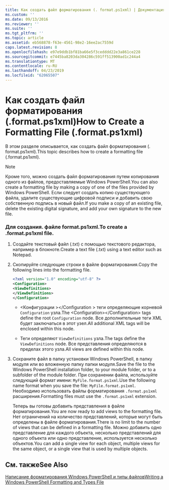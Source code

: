 ```yaml
---
title: Как создать файл форматирования (. format.ps1xml) | Документация Майкрософт
ms.custom: ''
ms.date: 09/13/2016
ms.reviewer: ''
ms.suite: ''
ms.tgt_pltfrm: ''
ms.topic: article
ms.assetid: eb568878-f63e-4561-98e2-16ee2ac7559d
caps.latest.revision: 8
ms.openlocfilehash: e97e9ddb1bf81ba66e5f3cedddd22e3a861ce228
ms.sourcegitcommit: e7445ba8203da304286c591ff513900ad1c244a4
ms.translationtype: MT
ms.contentlocale: ru-RU
ms.lasthandoff: 04/23/2019
ms.locfileid: "62065507"
---
```

# <a name="how-to-create-a-formatting-file-formatps1xml"></a><span data-ttu-id="b7e28-102">Как создать файл форматирования (.format.ps1xml)</span><span class="sxs-lookup"><span data-stu-id="b7e28-102">How to Create a Formatting File (.format.ps1xml)</span></span>

<span data-ttu-id="b7e28-103">В этом разделе описывается, как создать файл форматирования (. format.ps1xml).</span><span class="sxs-lookup"><span data-stu-id="b7e28-103">This topic describes how to create a formatting file (.format.ps1xml).</span></span>

> [!NOTE]
> <span data-ttu-id="b7e28-104">Кроме того, можно создать файл форматирования путем копирования одного из файлов, предоставляемые Windows PowerShell.</span><span class="sxs-lookup"><span data-stu-id="b7e28-104">You can also create a formatting file by making a copy of one of the files provided by Windows PowerShell.</span></span> <span data-ttu-id="b7e28-105">Если следует создать копию существующего файла, удалите существующие цифровой подписи и добавить свою собственную подпись в новый файл.</span><span class="sxs-lookup"><span data-stu-id="b7e28-105">If you make a copy of an existing file, delete the existing digital signature, and add your own signature to the new file.</span></span>

### <a name="to-create-a-formatps1xml-file"></a><span data-ttu-id="b7e28-106">Для создания. файле format.ps1xml.</span><span class="sxs-lookup"><span data-stu-id="b7e28-106">To create a .format.ps1xml file.</span></span>

1. <span data-ttu-id="b7e28-107">Создайте текстовый файл (.txt) с помощью текстового редактора, например в блокноте.</span><span class="sxs-lookup"><span data-stu-id="b7e28-107">Create a text file (.txt) using a text editor such as Notepad.</span></span>

2. <span data-ttu-id="b7e28-108">Скопируйте следующие строки в файле форматирования.</span><span class="sxs-lookup"><span data-stu-id="b7e28-108">Copy the following lines into the formatting file.</span></span>

   ```xml
   <?xml version="1.0" encoding="utf-8" ?>
   <Configuration>
   <ViewDefinitions>
   </ViewDefinitions>
   </Configuration>
   ```

   - <span data-ttu-id="b7e28-109">\<Конфигурации >\</Configuration > теги определяющие корневой `Configuration` узла.</span><span class="sxs-lookup"><span data-stu-id="b7e28-109">The \<Configuration>\</Configuration> tags define the root `Configuration` node.</span></span> <span data-ttu-id="b7e28-110">Все дополнительные теги XML будет заключаться в этот узел.</span><span class="sxs-lookup"><span data-stu-id="b7e28-110">All additional XML tags will be enclosed within this node.</span></span>

   - <span data-ttu-id="b7e28-111"><ViewDefinitions> </ViewDefinitions> Теги определяют `ViewDefinitions` узла.</span><span class="sxs-lookup"><span data-stu-id="b7e28-111">The <ViewDefinitions></ViewDefinitions> tags define the `ViewDefinitions` node.</span></span> <span data-ttu-id="b7e28-112">Все представления определяются в пределах этого узла.</span><span class="sxs-lookup"><span data-stu-id="b7e28-112">All views are defined within this node.</span></span>

3. <span data-ttu-id="b7e28-113">Сохраните файл в папку установки Windows PowerShell, в папку модуля или во вложенную папку папки модуля.</span><span class="sxs-lookup"><span data-stu-id="b7e28-113">Save the file to the Windows PowerShell installation folder, to your module folder, or to a subfolder of the module folder.</span></span> <span data-ttu-id="b7e28-114">При сохранении файла, используйте следующий формат имени: `MyFile.format.ps1xml`.</span><span class="sxs-lookup"><span data-stu-id="b7e28-114">Use the following name format when you save the file:  `MyFile.format.ps1xml`.</span></span> <span data-ttu-id="b7e28-115">Необходимо использовать файлы форматирования `.format.ps1xml` расширения.</span><span class="sxs-lookup"><span data-stu-id="b7e28-115">Formatting files must use the `.format.ps1xml` extension.</span></span>

   <span data-ttu-id="b7e28-116">Теперь вы готовы добавить представления в файле форматирования.</span><span class="sxs-lookup"><span data-stu-id="b7e28-116">You are now ready to add views to the formatting file.</span></span> <span data-ttu-id="b7e28-117">Нет ограничений на количество представлений, которые могут быть определены в файле форматирования.</span><span class="sxs-lookup"><span data-stu-id="b7e28-117">There is no limit to the number of views that can be defined in a formatting file.</span></span> <span data-ttu-id="b7e28-118">Можно добавить одно представление для каждого объекта, несколько представлений для одного объекта или одно представление, используется несколько объектов.</span><span class="sxs-lookup"><span data-stu-id="b7e28-118">You can add a single view for each object, multiple views for the same object, or a single view that is used by multiple objects.</span></span>

## <a name="see-also"></a><span data-ttu-id="b7e28-119">См. также</span><span class="sxs-lookup"><span data-stu-id="b7e28-119">See Also</span></span>

[<span data-ttu-id="b7e28-120">Написание форматирования Windows PowerShell и типы файлов</span><span class="sxs-lookup"><span data-stu-id="b7e28-120">Writing a Windows PowerShell Formatting and Types File</span></span>](./writing-a-powershell-formatting-file.md)
